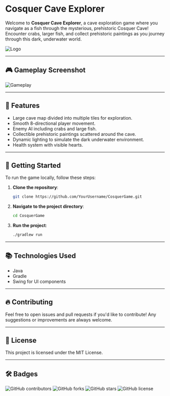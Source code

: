 # Cosquer Cave Explorer

Welcome to **Cosquer Cave Explorer**, a cave exploration game where you navigate as a fish through the mysterious, prehistoric Cosquer Cave! Encounter crabs, larger fish, and collect prehistoric paintings as you journey through this dark, underwater world.

![Logo](./images/logo.png)

---

## 🎮 Gameplay Screenshot

![Gameplay](./images/gameplay-screenshot.png)

---

## 🐠 Features

- Large cave map divided into multiple tiles for exploration.
- Smooth 8-directional player movement.
- Enemy AI including crabs and large fish.
- Collectible prehistoric paintings scattered around the cave.
- Dynamic lighting to simulate the dark underwater environment.
- Health system with visible hearts.

---

## 🚀 Getting Started

To run the game locally, follow these steps:

1. **Clone the repository**:
   ```bash
   git clone https://github.com/YourUsername/CosquerGame.git
   ```

2. **Navigate to the project directory**:
   ```bash
   cd CosquerGame
   ```

3. **Run the project**:
   ```bash
   ./gradlew run
   ```

---

## 📚 Technologies Used

- Java
- Gradle
- Swing for UI components

---

## 🔥 Contributing

Feel free to open issues and pull requests if you'd like to contribute! Any suggestions or improvements are always welcome.

---

## 📄 License

This project is licensed under the MIT License.

---

## 🛠️ Badges

![GitHub contributors](https://img.shields.io/github/contributors/tonil00/CosquerGame)
![GitHub forks](https://img.shields.io/github/forks/tonil00/CosquerGame)
![GitHub stars](https://img.shields.io/github/stars/tonil00/CosquerGame)
![GitHub license](https://img.shields.io/github/license/tonil00/CosquerGame)
